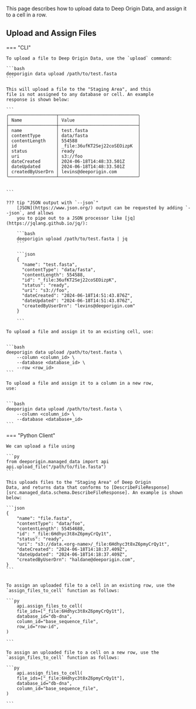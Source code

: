 
This page describes how to upload data to Deep Origin Data,
and assign it to a cell in a row.

## Upload and Assign Files


=== "CLI"

    To upload a file to Deep Origin Data, use the `upload` command:

    ```bash
    deeporigin data upload /path/to/test.fasta 
    ```

    This will upload a file to the "Staging Area", and this
    file is not assigned to any database or cell. An example
    response is shown below:

    ```
    ╭──────────────────┬──────────────────────────────╮
    │ Name             │ Value                        │
    ├──────────────────┼──────────────────────────────┤
    │ name             │ test.fasta                   │
    │ contentType      │ data/fasta                   │
    │ contentLength    │ 554588                       │
    │ id               │ _file:36ufKT2Sej22coSEOizpK  │
    │ status           │ ready                        │
    │ uri              │ s3://foo                     │
    │ dateCreated      │ 2024-06-18T14:48:33.501Z     │
    │ dateUpdated      │ 2024-06-18T14:48:33.501Z     │
    │ createdByUserDrn │ levins@deeporigin.com        │
    ╰──────────────────┴──────────────────────────────╯


    ```

    ??? tip "JSON output with `--json`"
        [JSON](https://www.json.org/) output can be requested by adding `--json`, and allows
        you to pipe out to a JSON processor like [jq](https://jqlang.github.io/jq/):

        ```bash
        deeporigin upload /path/to/test.fasta | jq
        ```

        ```json
        {
          "name": "test.fasta",
          "contentType": "data/fasta",
          "contentLength": 554588,
          "id": "_file:36ufKT2Sej22coSEOizpK",
          "status": "ready",
          "uri": "s3://foo",
          "dateCreated": "2024-06-18T14:51:43.876Z",
          "dateUpdated": "2024-06-18T14:51:43.876Z",
          "createdByUserDrn": "levins@deeporigin.com"
        }

        ```

    To upload a file and assign it to an existing cell, use:


    ```bash
    deeporigin data upload /path/to/test.fasta \
        --column <column_id> \
        --database <database_id> \
        --row <row_id>
    ```

    To upload a file and assign it to a column in a new row,
    use: 


    ```bash
    deeporigin data upload /path/to/test.fasta \
        --column <column_id> \
        --database <database+_id> 
    ```

 

=== "Python Client"
    

    We can upload a file using 

    ```py
    from deeporigin.managed_data import api
    api.upload_file("/path/to/file.fasta")
    ```

    This uploads files to the "Staging Area" of Deep Origin
    Data, and returns data that conforms to [DescribeFileResponse][src.managed_data.schema.DescribeFileResponse]. An example is shown below:

    ```json
    {
        "name": "file.fasta",
        "contentType": "data/foo",
        "contentLength": 55454688,
        "id": "_file:6Hdhyc3t8xZ6pmyCrQy1t",
        "status": "ready",
        "uri": "s3://data.<org-name>/_file:6Hdhyc3t8xZ6pmyCrQy1t",
        "dateCreated": "2024-06-18T14:18:37.409Z",
        "dateUpdated": "2024-06-18T14:18:37.409Z",
        "createdByUserDrn": "haldane@deeporigin.com",
    }
    ```


    To assign an uploaded file to a cell in an existing row, use the `assign_files_to_cell` function as follows:

    ```py
        api.assign_files_to_cell(
        file_ids=["_file:6Hdhyc3t8xZ6pmyCrQy1t"],
        database_id="db-dna",
        column_id="base_sequence_file",
        row_id="row-id",
    )

    ```

    To assign an uploaded file to a cell on a new row, use the `assign_files_to_cell` function as follows:

    ```py
        api.assign_files_to_cell(
        file_ids=["_file:6Hdhyc3t8xZ6pmyCrQy1t"],
        database_id="db-dna",
        column_id="base_sequence_file",
    )

    ```


